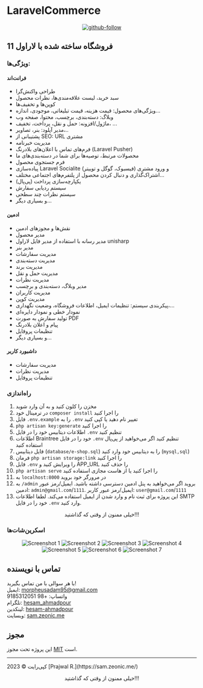 # LaravelCommerce

<div align="center">
  <a href="https://github.com/morpheusadam">
    <img src="https://alirezap30web.ir/wp-content/uploads/2024/01/laravel-shoping-700x329.jpeg" alt="github-follow">
  </a>
</div>

## فروشگاه ساخته شده با لاراول 11

### ویژگی‌ها:
#### فرانت‌اند

- طراحی واکنش‌گرا
- سبد خرید، لیست علاقه‌مندی‌ها، نظرات محصول
- کوپن‌ها و تخفیف‌ها
- ویژگی‌های محصول: قیمت هزینه، قیمت تبلیغاتی، موجودی، اندازه...
- وبلاگ: دسته‌بندی، برچسب، محتوا، صفحه وب
- ماژول/افزونه: حمل و نقل، پرداخت، تخفیف، ...
- مدیر آپلود: بنر، تصاویر،..
- پشتیبانی از SEO: URL مشتری
- مدیریت خبرنامه
- فرم‌های تماس با اعلان‌های بلادرنگ (Laravel Pusher)
- محصولات مرتبط، توصیه‌ها برای شما در دسته‌بندی‌های ما
- فرم جستجوی محصول
- پیاده‌سازی Laravel Socialite (فیسبوک، گوگل و توییتر) و ورود مشتری
- اشتراک‌گذاری و دنبال کردن محصول از پلتفرم‌های اجتماعی مختلف...
- یکپارچه‌سازی پرداخت (پی‌پال)
- سیستم ردیابی سفارش
- سیستم نظرات چند سطحی
- و بسیاری دیگر...

#### ادمین

- نقش‌ها و مجوزهای ادمین
- مدیر محصول
- مدیر رسانه با استفاده از مدیر فایل لاراول unisharp
- مدیر بنر
- مدیریت سفارشات
- مدیریت دسته‌بندی
- مدیریت برند
- مدیریت حمل و نقل
- مدیریت نظرات
- مدیر وبلاگ، دسته‌بندی و برچسب
- مدیریت کاربران
- مدیریت کوپن
- پیکربندی سیستم: تنظیمات ایمیل، اطلاعات فروشگاه، وضعیت نگهداری،...
- نمودار خطی و نمودار دایره‌ای
- تولید سفارش به صورت PDF
- پیام و اعلان بلادرنگ
- تنظیمات پروفایل
- و بسیاری دیگر...

#### داشبورد کاربر

- مدیریت سفارشات
- مدیریت نظرات
- تنظیمات پروفایل

### راه‌اندازی

1. مخزن را کلون کنید و به آن وارد شوید
2. در ترمینال خود `composer install` را اجرا کنید
3. فایل `.env.example` را به `.env` تغییر نام دهید یا کپی کنید
4. `php artisan key:generate` را اجرا کنید
5. اطلاعات دیتابیس خود را در فایل `.env` تنظیم کنید
6. اطلاعات Braintree خود را در فایل `.env` تنظیم کنید اگر می‌خواهید از پی‌پال استفاده کنید
7. فایل دیتابیس (`database/e-shop.sql`) را به دیتابیس خود وارد کنید (`mysql,sql`)
8. فرمان `php artisan storage:link` را اجرا کنید
9. فایل `.env` را ویرایش کنید و APP_URL را حذف کنید
10. `php artisan serve` را اجرا کنید یا از هاست مجازی استفاده کنید
11. به `localhost:8000` در مرورگر خود بروید
12. به `/admin` بروید اگر می‌خواهید به پنل ادمین دسترسی داشته باشید. ایمیل/رمز عبور ادمین: `admin@gmail.com`/`1111`. ایمیل/رمز عبور کاربر: `user@gmail.com`/`1111`
13. این پروژه برای ثبت نام و وارد شدن از ایمیل استفاده می‌کند. لطفا اطلاعات SMTP خود را در فایل `.env` وارد کنید.

<p align="center">خیلی ممنون از وقتی که گذاشتید!!!</p>

### اسکرین‌شات‌ها

<div align="center">
  <img src="public/screenshot/screencapture-127-0-0-1-8000-2024-08-22-21_46_47.png" alt="Screenshot 1">
  <img src="public/screenshot/screencapture-127-0-0-1-8000-about-us-2024-08-22-21_54_49.png" alt="Screenshot 2">
  <img src="public/screenshot/screencapture-127-0-0-1-8000-admin-file-manager-2024-08-22-21_56_15.png" alt="Screenshot 3">
  <img src="public/screenshot/screencapture-127-0-0-1-8000-admin-product-create-2024-08-22-21_57_02.png" alt="Screenshot 4">
  <img src="public/screenshot/screencapture-127-0-0-1-8000-contact-2024-08-22-21_55_51.png" alt="Screenshot 5">
  <img src="public/screenshot/screencapture-127-0-0-1-8000-product-grids-2024-08-22-21_47_12.png" alt="Screenshot 6">
  <img src="public/screenshot/screencapture-127-0-0-1-8000-review-2024-08-22-21_56_28.png" alt="Screenshot 7">
</div>

## تماس با نویسنده

با هر سوالی با من تماس بگیرید!<br>
ایمیل: morpheusadam95@gmail.com<br>
واتساپ: +98 9185312051<br>
تلگرام: [hesam_ahmadpour](https://t.me/morpheusadam)<br>
لینکدین: [hesam-ahmadpour](https://www.linkedin.com/in/hesam-ahmadpour)<br>
وبسایت: [sam.zeonic.me](https://sam.zeonic.me)

## مجوز

این پروژه تحت مجوز [MIT](https://sam.zeonic.me/licenses/mit/) است.<br>
<hr>
کپی‌رایت © 2023 [Prajwal R.](https://sam.zeonic.me/)

<p align="center">خیلی ممنون از وقتی که گذاشتید!!!</p>